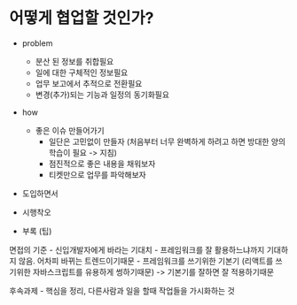 # 어떻게 협업할 것인가?

- problem

    - 분산 된 정보를 취합필요
    - 일에 대한 구체적인 정보필요
    - 업무 보고에서 추적으로 전환필요
    - 변경(추가)되는 기능과 일정의 동기화필요
      
- how
    - 좋은 이슈 만들어가기
        - 일단은 고민없이 만들자 (처음부터 너무 완벽하게 하려고 하면 방대한 양의 학습이 필요 -> 지침)
        - 점진적으로 좋은 내용을 채워보자
        - 티켓만으로 업무를 파악해보자
- 도입하면서
- 시행착오
- 부록 (팁)


면접의 기준
    - 신입개발자에게 바라는 기대치
        - 프레임워크를 잘 활용하느냐까지 기대하지 않음. 어차피 바뀌는 트렌드이기때문
        - 프레임워크를 쓰기위한 기본기 (리액트를 쓰기위한 자바스크립트를 유용하게 썽하기때문) -> 기본기를 잘하면 잘 적용하기때문

후속과제
    - 핵심을 정리, 다른사람과 일을 할때 작업들을 가시화하는 것